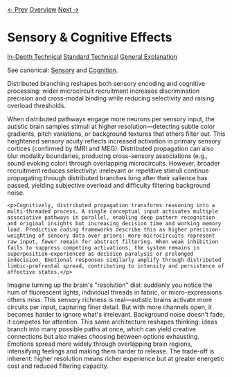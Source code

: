 <link rel="stylesheet" href="../assets/css/tabs.css">
<script src="../assets/js/tabstate.js"></script>

<div class="navline">
  <a data-nav href="./distributed-pathway-model">← Prev</a>
  <a data-nav href="../index">Overview</a>
  <a data-nav href="./stimming-reactive-loops">Next →</a>
</div>

# Sensory & Cognitive Effects

<div class="tabset">
  <div class="tab-choices">
    <a href="#" data-tab="tab-tech">In-Depth Technical</a>
    <a href="#" data-tab="tab-std">Standard Technical</a>
    <a href="#" data-tab="tab-gen">General Explanation</a>
  </div>

  <div id="tab-tech" class="tab-panel">
    <p class="note">
      See canonical: <a href="../higher-resolution-hypothesis.md#sensory-and-perceptual-consequences">Sensory</a> and
      <a href="../higher-resolution-hypothesis.md#cognitive-and-decision-making-consequences">Cognition</a>.
    </p>
    <p>Distributed branching reshapes both sensory encoding and cognitive processing: wider microcircuit recruitment increases discrimination precision and cross-modal binding while reducing selectivity and raising overload thresholds.</p>
  </div>

  <div id="tab-std" class="tab-panel">
    <p>When distributed pathways engage more neurons per sensory input, the autistic brain samples stimuli at higher resolution—detecting subtle color gradients, pitch variations, or background textures that others filter out. This heightened sensory acuity reflects increased activation in primary sensory cortices (confirmed by fMRI and MEG). Distributed propagation can also blur modality boundaries, producing cross-sensory associations (e.g., sound evoking color) through overlapping microcircuits. However, broader recruitment reduces selectivity: irrelevant or repetitive stimuli continue propagating through distributed branches long after their salience has passed, yielding subjective overload and difficulty filtering background noise.</p>

    <p>Cognitively, distributed propagation transforms reasoning into a multi-threaded process. A single conceptual input activates multiple associative pathways in parallel, enabling deep pattern recognition and original insights but increasing decision time and working memory load. Predictive coding frameworks describe this as higher precision-weighting of sensory data over priors: more microcircuits represent raw input, fewer remain for abstract filtering. When weak inhibition fails to suppress competing activations, the system remains in superposition—experienced as decision paralysis or prolonged indecision. Emotional responses similarly amplify through distributed limbic-prefrontal spread, contributing to intensity and persistence of affective states.</p>
  </div>

  <div id="tab-gen" class="tab-panel">
    <p>Imagine turning up the brain's "resolution" dial: suddenly you notice the hum of fluorescent lights, individual threads in fabric, or micro-expressions others miss. This sensory richness is real—autistic brains activate more circuits per input, capturing finer detail. But with more channels open, it becomes harder to ignore what's irrelevant. Background noise doesn't fade; it competes for attention. This same architecture reshapes thinking: ideas branch into many possible paths at once, which can yield creative connections but also makes choosing between options exhausting. Emotions spread more widely through overlapping brain regions, intensifying feelings and making them harder to release. The trade-off is inherent: higher resolution means richer experience but at greater energetic cost and reduced filtering capacity.</p>
  </div>
</div>
